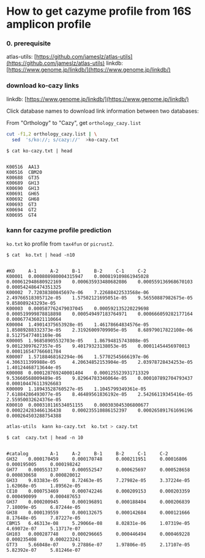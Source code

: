 # How to get cazyme profile from 16S amplicon profile



### 0. prerequisite

atlas-utils: [https://github.com/jameslz/atlas-utils](https://github.com/jameslz/atlas-utils)
linkdb: [https://www.genome.jp/linkdb/](https://www.genome.jp/linkdb/)

### download ko-cazy  links

linkdb: [https://www.genome.jp/linkdb/](https://www.genome.jp/linkdb/)

Click database names to download link information between two databases:

From "Orthology" to "Cazy", get `orthology_cazy.list`


```bash
cut -f1,2 orthology_cazy.list | \
  sed  's/ko://; s/cazy://'  >ko-cazy.txt
```

    $ cat ko-cazy.txt | head


    K00516  AA13
    K00516  CBM20
    K00688  GT35
    K00689  GH13
    K00690  GH13
    K00691  GH65
    K00692  GH68
    K00693  GT3
    K00694  GT2
    K00695  GT4


### kann for cazyme profile prediction

`ko.txt` ko profile from `tax4fun` or `picrust2`.

    $ cat  ko.txt | head -n10


    #KO     A-1     A-2     B-1     B-2     C-1     C-2
    K00001  0.000808980004315947    0.000819109861945028    0.000612948680922169    0.000635933480682086    0.000559136968670103    0.000542486474351325
    K00002  7.72038380845697e-06    7.22688422533568e-06    2.49766518305712e-05    1.57502121695051e-05    9.56550887982675e-05    9.858089243293e-05
    K00003  0.000587762479037045    0.000592135220229698    0.000519999878818898    0.000549497183764971    0.000666059282177164    0.000677436021110664
    K00004  1.49014375653928e-05    1.46178664834576e-05    1.85089288332373e-05    2.31926009709905e-05    8.68979017822108e-06    8.51275477401169e-06
    K00005  1.96858905532703e-05    1.86794815743808e-05    9.00123097627357e-05    9.40179323138053e-05    0.00011454456970013     0.000116547766601784
    K00007  1.57188468162294e-06    1.57702545666197e-06    4.306311399988e-05      4.20634852153904e-05    2.03978728434253e-05    1.40124468713644e-05
    K00008  0.000128769240001404    0.000125523931713329    9.53660568009489e-05    9.82964783346064e-05    0.000107892704793437    0.000104476113926683
    K00009  1.18943528760527e-05    1.1045799349361e-05     7.61884286493077e-05    8.46489561836192e-05    2.54266119345416e-05    2.55950032624376e-05
    K00010  0.000310116534051155    0.000303045306800677    0.000224283466136438    0.000235510886152397    0.000265891761696196    0.000264503288754388


```bash
atlas-utils  kann ko-cazy.txt  ko.txt > cazy.txt
```

    $ cat  cazy.txt | head -n 10


    #catalog        A-1     A-2     B-1     B-2     C-1     C-2
    GH32    0.000170459     0.000170748     0.000211951     0.00016806      0.000195005     0.000198242
    GH77    0.000553137     0.000552547     0.000625697     0.000528658     0.000830658     0.000820012
    GH33    9.03383e-05     8.72463e-05     7.27982e-05     3.37224e-05     1.62068e-05     1.89562e-05
    CE10    0.000753469     0.000742246     0.000209153     0.000203359     0.000490099     0.000487653
    GH37    0.000200945     0.000196891     0.000188404     0.000206839     7.18009e-05     6.87244e-05
    GH38    0.000139559     0.000132675     0.000142684     0.000121666     8.17648e-05     7.87227e-05
    CBM15   6.46313e-08     5.29066e-08     8.02831e-06     1.07319e-05     4.69072e-07     5.13717e-07
    GH103   0.000287748     0.000296665     0.000446494     0.000469228     0.000235408     0.000223241
    GT73    5.66048e-07     9.27886e-07     1.97806e-05     2.17107e-05     5.82392e-07     5.81246e-07
